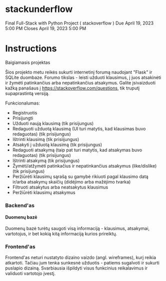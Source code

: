 # stackunderflow

Final Full-Stack with Python Project ( stackoverflow )
Due April 19, 2023 5:00 PM
Closes April 19, 2023 5:00 PM

# Instructions
Baigiamasis projektas

Šios projekto metu reikės sukurti internetinį forumą naudojant "Flask" ir SQLite duombaze. Forumo tikslas - leisti užduoti klausimus, į juos atsakinėti ir žymėti patinkančius arba nepatinkančius atsakymus. Galite įsivaizduoti kažką panašaus į https://stackoverflow.com/questions, tik truputį supaprastintą versiją.

Funkcionalumas:
* Registruotis
* Prisijungti
* Užduoti naują klausimą (tik prisijungus)
* Redaguoti užduotą klausimą (UI turi matytis, kad klausimas buvo redaguotas) (tik prisijungus)
* Ištrinti klausimą (tik prisiijungus)
* Atsakyti į užduotą klausimą (tik prisijungus)
* Redaguoti atsakymą (taip pat turi matytis, kad atsakymas buvo redaguotas) (tik prisijungus)
* Ištrinti atsakymą (tik prisijungus)
* Žymėti/atžymėti patinkačius ir nepatinkančius atsakymus (like/dislike) (tik prisijungus)
* Peržiūrėti klausimų sąrašą su gamybė rikiuoti pagal klausimo datą ir/arba atsakymų skaičių (didėjimo arba mažėjimo tvarka)
* Filtruoti atsakytus arba neatsakytus klausimus
* Peržiūrėti klausimų atsakymus

### Backend'as

#### Duomenų bazė

Duomenų bazė turėtų saugoti visą informaciją - klausimus, atsakymai, vartotojus, ir bet kokią kitą informaciją kurios prireiktų.

### Frontend'as

Frontend'as neturi nustatyto dizaino vaizdo (angl. wireframes), kurį reikia atkartoti. Tačiau jum tenka sunkesnė užduotis - patiems sugalvoti ir sukurti puslapio dizainą. Svarbiausia išpildyti visus funkcinius reikalavimus ir validuoti vartotojo įvestį.
